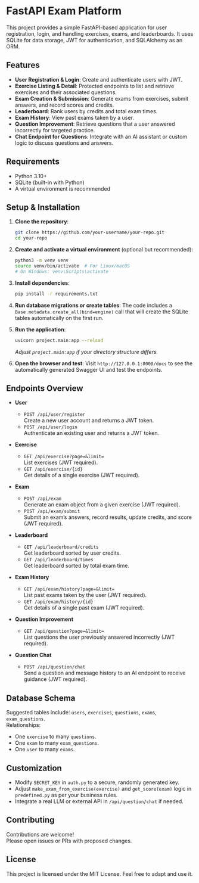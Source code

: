 # FastAPI Exam Platform

This project provides a simple FastAPI-based application for user registration, login, and handling exercises, exams, and leaderboards. It uses SQLite for data storage, JWT for authentication, and SQLAlchemy as an ORM.

## Features

- **User Registration & Login**: Create and authenticate users with JWT.
- **Exercise Listing & Detail**: Protected endpoints to list and retrieve exercises and their associated questions.
- **Exam Creation & Submission**: Generate exams from exercises, submit answers, and record scores and credits.
- **Leaderboard**: Rank users by credits and total exam times.
- **Exam History**: View past exams taken by a user.
- **Question Improvement**: Retrieve questions that a user answered incorrectly for targeted practice.
- **Chat Endpoint for Questions**: Integrate with an AI assistant or custom logic to discuss questions and answers.

## Requirements

- Python 3.10+
- SQLite (built-in with Python)
- A virtual environment is recommended

## Setup & Installation

1. **Clone the repository**:
   ```bash
   git clone https://github.com/your-username/your-repo.git
   cd your-repo
   ```

2. **Create and activate a virtual environment** (optional but recommended):
   ```bash
   python3 -m venv venv
   source venv/bin/activate  # For Linux/macOS
   # On Windows: venv\Scripts\activate
   ```

3. **Install dependencies**:
   ```bash
   pip install -r requirements.txt
   ```

4. **Run database migrations or create tables**:
   The code includes a `Base.metadata.create_all(bind=engine)` call that will create the SQLite tables automatically on the first run.

5. **Run the application**:
   ```bash
   uvicorn project.main:app --reload
   ```
   
   *Adjust `project.main:app` if your directory structure differs.*

6. **Open the browser and test**:
   Visit `http://127.0.0.1:8000/docs` to see the automatically generated Swagger UI and test the endpoints.

## Endpoints Overview

- **User**
  - `POST /api/user/register`  
    Create a new user account and returns a JWT token.
  - `POST /api/user/login`  
    Authenticate an existing user and returns a JWT token.
    
- **Exercise**
  - `GET /api/exercise?page=&limit=`  
    List exercises (JWT required).
  - `GET /api/exercise/{id}`  
    Get details of a single exercise (JWT required).

- **Exam**
  - `POST /api/exam`  
    Generate an exam object from a given exercise (JWT required).
  - `POST /api/exam/submit`  
    Submit an exam’s answers, record results, update credits, and score (JWT required).

- **Leaderboard**
  - `GET /api/leaderboard/credits`  
    Get leaderboard sorted by user credits.
  - `GET /api/leaderboard/times`  
    Get leaderboard sorted by total exam time.

- **Exam History**
  - `GET /api/exam/history?page=&limit=`  
    List past exams taken by the user (JWT required).
  - `GET /api/exam/history/{id}`  
    Get details of a single past exam (JWT required).

- **Question Improvement**
  - `GET /api/question?page=&limit=`  
    List questions the user previously answered incorrectly (JWT required).

- **Question Chat**
  - `POST /api/question/chat`  
    Send a question and message history to an AI endpoint to receive guidance (JWT required).

## Database Schema

Suggested tables include: `users`, `exercises`, `questions`, `exams`, `exam_questions`.  
Relationships:
- One `exercise` to many `questions`.
- One `exam` to many `exam_questions`.
- One `user` to many `exams`.

## Customization

- Modify `SECRET_KEY` in `auth.py` to a secure, randomly generated key.
- Adjust `make_exam_from_exercise(exercise)` and `get_score(exam)` logic in `predefined.py` as per your business rules.
- Integrate a real LLM or external API in `/api/question/chat` if needed.

## Contributing

Contributions are welcome!  
Please open issues or PRs with proposed changes.

## License

This project is licensed under the MIT License. Feel free to adapt and use it.